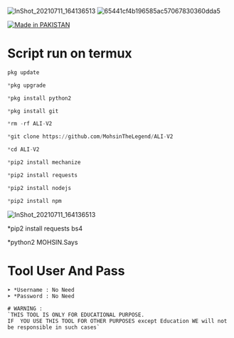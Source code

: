 ![InShot_20210711_164136513](https://user-images.githubusercontent.com/72184388/125193715-56297b00-e267-11eb-80a9-d0a528bfaaba.jpg)
![65441cf4b196585ac57067830360dda5](https://user-images.githubusercontent.com/72184388/119600505-99877180-be00-11eb-991f-d8ef2c0a7774.gif)


<a href="#"><img title="Made in PAKISTAN" src="https://img.shields.io/badge/MADE%20IN-PAKISTAN-green?colorA=%23ff0000&colorB=%23017e40&style=for-the-badge"></a>
</p>






 # Script run on termux 
``` python
pkg update

*pkg upgrade

*pkg install python2 

*pkg install git 

*rm -rf ALI-V2

*git clone https://github.com/MohsinTheLegend/ALI-V2

*cd ALI-V2

*pip2 install mechanize

*pip2 install requests

*pip2 install nodejs 

*pip2 install npm 
```


![InShot_20210711_164136513](https://user-images.githubusercontent.com/72184388/125193695-29756380-e267-11eb-9780-3b15d5e6e245.jpg)


*pip2 install requests bs4

*python2 MOHSIN.Says



# Tool User And Pass
```
➤ *Username : No Need
➤ *Password : No Need

# WARNING :
`THIS TOOL IS ONLY FOR EDUCATIONAL PURPOSE.
IF  YOU USE THIS TOOL FOR OTHER PURPOSES except Education WE will not be responsible in such cases`


